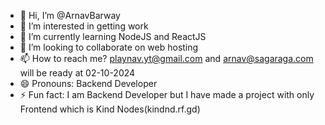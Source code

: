 - 👋 Hi, I’m @ArnavBarway
- 👀 I’m interested in getting work
- 🌱 I’m currently learning NodeJS and ReactJS
- 💞️ I’m looking to collaborate on web hosting
- 📫 How to reach me? playnav.yt@gmail.com and arnav@sagaraga.com will be ready at 02-10-2024
- 😄 Pronouns: Backend Developer
- ⚡ Fun fact: I am Backend Developer but I have made a project with only Frontend which is Kind Nodes(kindnd.rf.gd)

<!---
ArnavBarway/ArnavBarway is a ✨ special ✨ repository because its `README.md` (this file) appears on your GitHub profile.
You can click the Preview link to take a look at your changes.
--->
